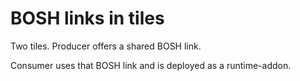 # BOSH links in tiles

Two tiles. Producer offers a shared BOSH link.

Consumer uses that BOSH link and is deployed as a runtime-addon.

